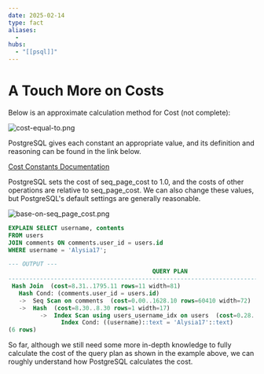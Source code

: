 ```yaml
---
date: 2025-02-14
type: fact
aliases:
  -
hubs:
  - "[[psql]]"
---
```


# A Touch More on Costs

Below is an approximate calculation method for Cost (not complete):

![cost-equal-to.png](../assets/imgs/cost-equal-to.png)

PostgreSQL gives each constant an appropriate value, and its definition and reasoning can be found in the link below.

[Cost Constants Documentation](https://www.postgresql.org/docs/current/runtime-config-query.html)

PostgreSQL sets the cost of seq_page_cost to 1.0, and the costs of other operations are relative to seq_page_cost. We can also change these values, but PostgreSQL's default settings are generally reasonable.

![base-on-seq_page_cost.png](../assets/imgs/base-on-seq_page_cost.png)
```sql
EXPLAIN SELECT username, contents
FROM users
JOIN comments ON comments.user_id = users.id
WHERE username = 'Alysia17';

--- OUTPUT ---
                                         QUERY PLAN                                          
---------------------------------------------------------------------------------------------
 Hash Join  (cost=8.31..1795.11 rows=11 width=81)
   Hash Cond: (comments.user_id = users.id)
   ->  Seq Scan on comments  (cost=0.00..1628.10 rows=60410 width=72)
   ->  Hash  (cost=8.30..8.30 rows=1 width=17)
         ->  Index Scan using users_username_idx on users  (cost=0.28..8.30 rows=1 width=17)
               Index Cond: ((username)::text = 'Alysia17'::text)
(6 rows)

```

So far, although we still need some more in-depth knowledge to fully calculate the cost of the query plan as shown in the example above, we can roughly understand how PostgreSQL calculates the cost.








